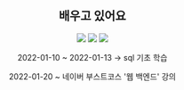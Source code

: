 <div align=center><H2> 배우고 있어요 </h2></div>

<div align=center><img src="https://img.shields.io/badge/Java-007396?style=flat-square&logo=Java&logoColor=white"/> <img src="https://img.shields.io/badge/Spring-6DB33F?style=flat-square&logo=Spring&logoColor=white"/> <img src="https://img.shields.io/badge/C++-00599C?style=flat-square&logo=c&logoColor=white"/></div>

<div align=center>
<p>2022-01-10 ~ 2022-01-13 -> sql 기초 학습</p>
<p>2022-01-20 ~ 네이버 부스트코스 '웹 백엔드' 강의</p>
</div>
